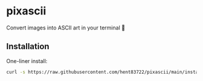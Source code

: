 # pixascii

Convert images into ASCII art in your terminal 🎨

## Installation
One-liner install:
```bash
curl -s https://raw.githubusercontent.com/hent83722/pixascii/main/install.sh | bash

